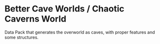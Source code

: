 # Better Cave Worlds / Chaotic Caverns World
 Data Pack that generates the overworld as caves, with proper features and some structures.

